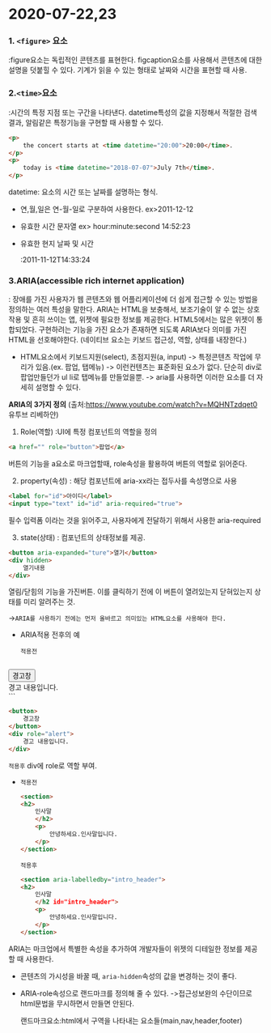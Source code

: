 # 2020-07-22,23

### 1. `<figure>` 요소

:figure요소는 독립적인 콘텐츠를 표현한다. figcaption요소를 사용해서 콘텐츠에 대한 설명을 덧붙힐 수 있다.  기계가 읽을 수 있는 형태로 날짜와 시간을 표현할 때 사용.



### 2.`<time>`요소

:시간의 특정 지점 또는 구간을 나타낸다. datetime특성의 값을 지정해서 적절한 검색결과, 알림같은 특정기능을 구현할 때 사용할 수 있다.

```html
<p>
    the concert starts at <time datetime="20:00">20:00</time>.
</p>
<p>
    today is <time datetime="2018-07-07">July 7th</time>.
</p>
```

datetime: 요소의 시간 또는 날짜를 설명하는 형식.

* 연,월,일은 연-월-일로 구분하여 사용한다. ex>2011-12-12

* 유효한 시간 문자열 ex> hour:minute:second 14:52:23

* 유효한 현지 날짜 및 시간

  :2011-11-12T14:33:24

### 3.ARIA(accessible rich internet application)

: 장애를 가진 사용자가 웹 콘텐츠와 웹 어플리케이션에 더 쉽게 접근할 수 있는 방법을 정의하는 여러 특성을 말한다. ARIA는 HTML을 보충해서, 보조기술이 알 수 없는 상호작용 및 흔히 쓰이는 앱, 위젯에 필요한 정보를 제공한다. HTML5에서는 많은 위젯이 통합되었다. 구현하려는 기능을 가진 요소가 존재하면 되도록 ARIA보다 의미를 가진 HTML을 선호해야한다. (네이티브 요소는 키보드 접근성, 역할, 상태를 내장한다.)

* HTML요소에서 키보드지원(select), 초점지원(a, input) -> 특정콘텐츠 작업에 무리가 있음.(ex. 팝업, 탭메뉴) -> 이런컨텐츠는 표준화된 요소가 없다. 단순히 div로 팝업만들던가 ul li로 탭메뉴를 만들었을뿐. -> aria를 사용하면 이러한 요소를 더 자세히 설명할 수 있다.



**ARIA의 3가지 정의** (출처:https://www.youtube.com/watch?v=MQHNTzdqet0 유투브 리베하얀)

1) Role(역할) :UI에 특정 컴포넌트의 역할을 정의

```html
<a href="" role="button">팝업</a>
```

버튼의 기능을 a요소로 마크업할때, role속성을 활용하여 버튼의 역할로 읽어준다.



2) property(속성) : 해당 컴포넌트에 aria-xx라는 접두사를 속성명으로 사용

```html
<label for="id">아이디</label>
<input type="text" id="id" aria-required="true">
```

필수 입력폼 이라는 것을 읽어주고, 사용자에게 전달하기 위해서 사용한 aria-required



3) state(상태) : 컴포넌트의 상태정보를 제공.

```html
<button aria-expanded="ture">열기</button>
<div hidden>
    열기내용
</div>
```

열림/닫힘의 기능을 가진버튼. 이를 클릭하기 전에 이 버튼이 열려있는지 닫혀있는지 상태를 미리 알려주는 것.

->``ARIA를 사용하기 전에는 먼저 올바르고 의미있는 HTML요소를 사용해야 한다. ``



* ARIA적용 전후의 예

  `적용전`
  
  ```html
<button>
      경고창
  </button>
  <div>
      경고 내용입니다.
  </div>
  ```
  
  ```html
  <button>
      경고창
  </button>
  <div role="alert">
      경고 내용입니다.
  </div>
  ```
  
  `적용후` div에 role로 역할 부여.



* `적용전`

  ```html
  <section>
  <h2>
      인사말
      </h2>
      <p>
          안녕하세요.인사말입니다.
      </p>
  </section>
  ```

  `적용후`

  ```html
  <section aria-labelledby="intro_header">
  <h2>
      인사말
      </h2 id="intro_header">
      <p>
          안녕하세요.인사말입니다.
      </p>
  </section>
  ```

  

ARIA는 마크업에서 특별한 속성을 추가하여 개발자들이 위젯의 디테일한 정보를 제공할 때 사용한다.

* 콘텐츠의 가시성을 바꿀 때, `aria-hidden`속성의 값을 변경하는 것이 좋다. 

* ARIA-role속성으로 랜드마크를 정의해 줄 수 있다. ->접근성보완의 수단이므로 html문법을 무시하면서 만들면 안된다. 

  랜드마크요소:html에서 구역을 나타내는 요소들(main,nav,header,footer)
